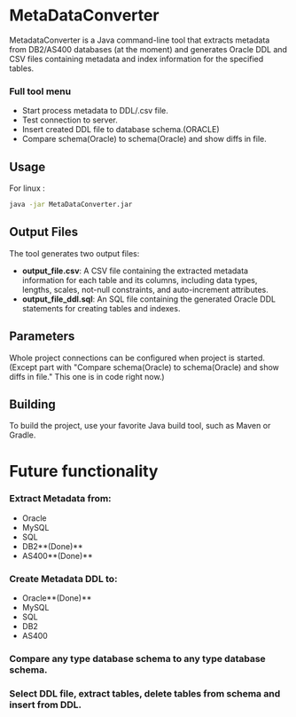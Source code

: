 # MetaDataConverter

MetadataConverter is a Java command-line tool that extracts metadata 
from DB2/AS400 databases (at the moment) 
and generates Oracle DDL and CSV files containing metadata and index information for the specified tables.

### Full tool menu 
- Start process metadata to DDL/.csv file.
- Test connection to server.
- Insert created DDL file to database schema.(ORACLE)
- Compare schema(Oracle) to schema(Oracle) and show diffs in file.

## Usage

For linux :
```bash
java -jar MetaDataConverter.jar
```


## Output Files
The tool generates two output files:

- **output_file.csv**: A CSV file containing the extracted metadata information for each table and its columns, including data types, lengths, scales, not-null constraints, and auto-increment attributes.
- **output_file_ddl.sql**: An SQL file containing the generated Oracle DDL statements for creating tables and indexes.

## Parameters
Whole project connections can be configured when project is started. (Except part with "Compare schema(Oracle) to schema(Oracle) and show diffs in file." This one is in code right now.) 

## Building
To build the project, use your favorite Java build tool, such as Maven or Gradle.

# Future functionality
### Extract Metadata from:
- Oracle
- MySQL
- SQL
- DB2**(Done)**
- AS400**(Done)**
### Create Metadata DDL to:
- Oracle**(Done)**
- MySQL
- SQL
- DB2
- AS400
### Compare any type database schema to any type database schema.
### Select DDL file, extract tables, delete tables from schema and insert from DDL.
